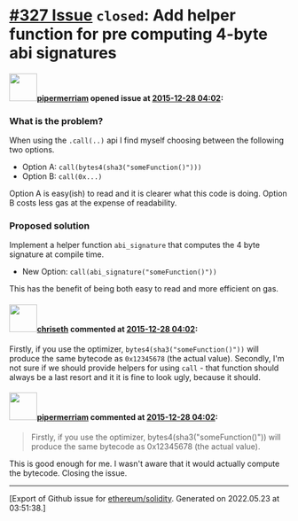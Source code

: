 # [\#327 Issue](https://github.com/ethereum/solidity/issues/327) `closed`: Add helper function for pre computing 4-byte abi signatures

#### <img src="https://avatars.githubusercontent.com/u/824194?v=4" width="50">[pipermerriam](https://github.com/pipermerriam) opened issue at [2015-12-28 04:02](https://github.com/ethereum/solidity/issues/327):

### What is the problem?

When using the `.call(..)` api I find myself choosing between the following two options.
- Option A: `call(bytes4(sha3("someFunction()")))`
- Option B: `call(0x...)`

Option A is easy(ish) to read and it is clearer what this code is doing.
Option B costs less gas at the expense of readability.
### Proposed solution

Implement a helper function `abi_signature` that computes the 4 byte signature at compile time.
- New Option: `call(abi_signature("someFunction()"))`

This has the benefit of being both easy to read and more efficient on gas.


#### <img src="https://avatars.githubusercontent.com/u/9073706?v=4" width="50">[chriseth](https://github.com/chriseth) commented at [2015-12-28 04:02](https://github.com/ethereum/solidity/issues/327#issuecomment-168729575):

Firstly, if you use the optimizer, `bytes4(sha3("someFunction()"))` will produce the same bytecode as `0x12345678` (the actual value).
Secondly, I'm not sure if we should provide helpers for using `call` - that function should always be a last resort and it it is fine to look ugly, because it should.

#### <img src="https://avatars.githubusercontent.com/u/824194?v=4" width="50">[pipermerriam](https://github.com/pipermerriam) commented at [2015-12-28 04:02](https://github.com/ethereum/solidity/issues/327#issuecomment-168856025):

> Firstly, if you use the optimizer, bytes4(sha3("someFunction()")) will produce the same bytecode as 0x12345678 (the actual value).

This is good enough for me.  I wasn't aware that it would actually compute the bytecode.  Closing the issue.


-------------------------------------------------------------------------------



[Export of Github issue for [ethereum/solidity](https://github.com/ethereum/solidity). Generated on 2022.05.23 at 03:51:38.]
